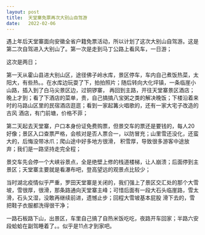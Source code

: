 ```yaml
---
layout: post
title:  天堂寨免票再次大别山自驾游
date:   2022-02-06
---
```


遇上年后天堂寨面向安徽全省户籍免票活动，所以计划了这次大别山自驾游。这是第二次自驾进入大别山了。第一次是走到马丁公路上看风车，一日游；

这次是两日；

第一天从霍山县进大别山区，途径佛子岭水库，景区停车，车内自己煮饭热菜，太阳大，有些热。。在水库边玩耍了下，拍拍照片；随后转向大化坪镇，一条临崖小山路，插入到了白马尖景区边，过铜锣寨，
再回到主路，开往天堂寨景区酒店；晚上才到；看了下酒店的菜单，贵，自己搞搞八宝粥之类的解决晚饭；下楼沿着来时的马路山区里的民宿酒店逛逛；看到一家起篝火唱歌的，还有一家大宅子改造的古风
酒店，有门前塘，价格不菲；

第二天起去天堂寨，户口本身份证免费购票，但景交车的票还是要钱的，每人20好像；景区入口查票严格，会核对是否人票合一，以防冒充；山里雪还没化，还蛮大的，后悔没带冰爪；爬山途中好多地方很滑，
积雪厚，导致很多游客中途放弃；我们是一路坚持走完全程；

景交车先会停一个大峡谷景点，全是绝壁上修的栈道楼梯，让人崩溃；后面停到主景区；天堂寨主要就是看瀑布吧，登高望远的观景点比较少；

当时湖北疫情似乎严重，罗田天堂寨是关闭的，我们强上了景区交汇处的那个大雪坡，雪很厚，很滑，那条路通向天堂寨主峰；可惜后面有一段大石头临崖路，雪太滑，石头又湿，没敢再继续前进，遗憾止步；回程大雪坡基本屁股
滑下去的，雪把鞋子衣服都洗得很干净；

一路石板路下山，出景区，车里自己搞了自热米饭吃吃，夜路开车回家；半路六安段蛤蛤在副驾睡着了。。似乎是11点才到家吧。
